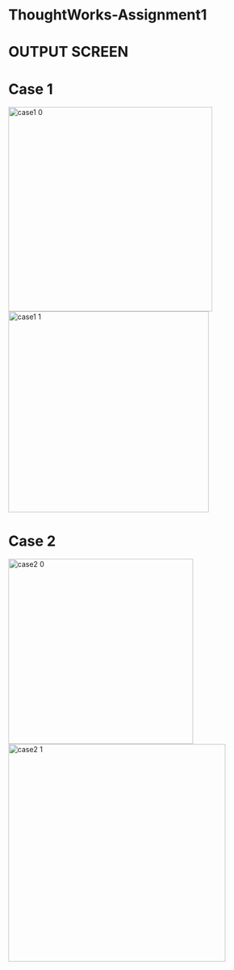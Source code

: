 # ThoughtWorks-Assignment1

# OUTPUT SCREEN


# Case 1 

<img width="404" alt="case1 0" src="https://user-images.githubusercontent.com/66878973/92299732-b6c69800-ef72-11ea-8345-b6c76edf56ff.png">


<img width="397" alt="case1 1" src="https://user-images.githubusercontent.com/66878973/92299735-ba5a1f00-ef72-11ea-8ed1-8d2441dfd3d1.png">


# Case 2

<img width="366" alt="case2 0" src="https://user-images.githubusercontent.com/66878973/92299738-bd550f80-ef72-11ea-8a97-cc1eb5419743.png">


<img width="430" alt="case2 1" src="https://user-images.githubusercontent.com/66878973/92299737-bc23e280-ef72-11ea-938a-9e40be04e524.png">
